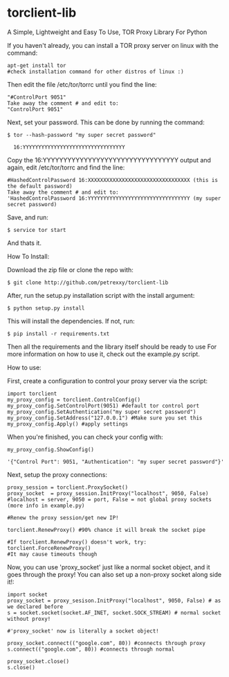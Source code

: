# torclient-lib
A Simple, Lightweight and Easy To Use, TOR Proxy Library For Python

If you haven't already, you can install a TOR proxy server on linux with the command:
   
    apt-get install tor
    #check installation command for other distros of linux :)

Then edit the file /etc/tor/torrc until you find the line:
    
    "#ControlPort 9051"
    Take away the comment # and edit to:
    "ControlPort 9051"
    
Next, set your password. This can be done by running the command:

    $ tor --hash-password "my super secret password"
      
      16:YYYYYYYYYYYYYYYYYYYYYYYYYYYYYYYYY
     
Copy the 16:YYYYYYYYYYYYYYYYYYYYYYYYYYYYYYYYY output and again, edit /etc/tor/torrc and find the line:

    #HashedControlPassword 16:XXXXXXXXXXXXXXXXXXXXXXXXXXXXXXXXX (this is the default password)
    Take away the comment # and edit to:
    'HashedControlPassword 16:YYYYYYYYYYYYYYYYYYYYYYYYYYYYYYYYY (my super secret password)
    
Save, and run:

    $ service tor start

And thats it.


    
How To Install:

Download the zip file or clone the repo with:

    $ git clone http://github.com/petrexxy/torclient-lib

After, run the setup.py installation script with the install argument:

    $ python setup.py install
    
This will install the dependencies. If not, run:
 
    $ pip install -r requirements.txt
    
Then all the requirements and the library itself should be ready to use
For more information on how to use it, check out the example.py script.

How to use:

First, create a configuration to control your proxy server via the script:

    import torclient
    my_proxy_config = torclient.ControlConfig()
    my_proxy_config.SetControlPort(9051) #default tor control port
    my_proxy_config.SetAuthentication("my super secret password")
    my_proxy_config.SetAddress("127.0.0.1") #Make sure you set this
    my_proxy_config.Apply() #apply settings
    
When you're finished, you can check your config with:

    my_proxy_config.ShowConfig()
    
    '{"Control Port": 9051, "Authentication": "my super secret password"}'
    
Next, setup the proxy connections:

    proxy_session = torclient.ProxySocket()
    proxy_socket  = proxy_session.InitProxy("localhost", 9050, False) #localhost = server, 9050 = port, False = not global proxy sockets (more info in example.py)
    
    #Renew the proxy session/get new IP!
    
    torclient.RenewProxy() #90% chance it will break the socket pipe
    
    #If torclient.RenewProxy() doesn't work, try:
    torclient.ForceRenewProxy() 
    #It may cause timeouts though

Now, you can use 'proxy_socket' just like a normal socket object, and it goes through the proxy! You can also set up a non-proxy socket along side it!:

    import socket
    proxy_socket = proxy_sesison.InitProxy("localhost", 9050, False) # as we declared before
    s = socket.socket(socket.AF_INET, socket.SOCK_STREAM) # normal socket without proxy!
    
    #'proxy_socket' now is literally a socket object!
    
    proxy_socket.connect(("google.com", 80)) #connects through proxy
    s.connect(("google.com", 80)) #connects through normal
    
    proxy_socket.close()
    s.close()

